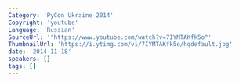 ```yaml
---
Category: 'PyCon Ukraine 2014'
Copyright: 'youtube'
Language: 'Russian'
SourceUrl: '"https://www.youtube.com/watch?v=7IYMTAKfk5o"'
ThumbnailUrl: 'https://i.ytimg.com/vi/7IYMTAKfk5o/hqdefault.jpg'
date: '2014-11-18'
speakers: []
tags: []
---
```


